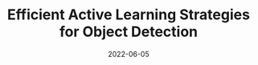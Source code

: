 ---
title: "Efficient Active Learning Strategies for Object Detection"
collection: publications
permalink: /publication/2022-Efficient
date: 2022-06-05
venue: 'IEEE Intelligent Vehicle(IV) 2022'
citation: 'A. Hekimoglu, M. Schmidt, M. Alvaro, G. Rigoll &quot;Efficient Active Learning Strategies for Object Detection.&quot; <i>2022 IEEE Intelligent Vehicles Symposium (IV), 2022</i>  pp. pp1-pp2, doi: doi-num'
---